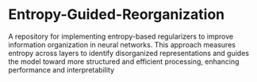 # Entropy-Guided-Reorganization
A repository for implementing entropy-based regularizers to improve information organization in neural networks. This approach measures entropy across layers to identify disorganized representations and guides the model toward more structured and efficient processing, enhancing performance and interpretability
